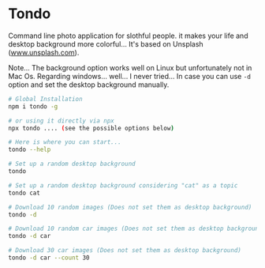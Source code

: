 # Tondo

Command line photo application for slothful people. it makes your life and desktop background more colorful...
It's based on Unsplash (www.unsplash.com).

Note...
The background option works well on Linux but unfortunately not in Mac Os.
Regarding windows... well... I never tried...
In case you can use `-d` option and set the desktop background manually.


```sh
# Global Installation
npm i tondo -g

# or using it directly via npx
npx tondo .... (see the possible options below)

# Here is where you can start...
tondo --help

# Set up a random desktop background
tondo

# Set up a random desktop background considering "cat" as a topic
tondo cat

# Download 10 random images (Does not set them as desktop background)
tondo -d

# Download 10 random car images (Does not set them as desktop background)
tondo -d car

# Download 30 car images (Does not set them as desktop background)
tondo -d car --count 30
```
